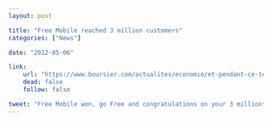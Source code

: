 ```yaml
---
layout: post

title: "Free Mobile reached 3 million customers"
categories: ["News"]

date: "2012-05-06"

link:
    url: "https://www.boursier.com/actualites/economie/et-pendant-ce-temps-free-mobile-engrange-14744.html"
    dead: false
    follow: false

tweet: "Free Mobile won, go Free and congratulations on your 3 millionth customer!"
---
```

